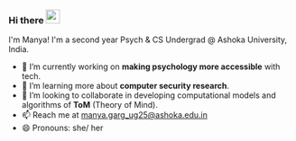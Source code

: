### Hi there <img src="https://media.giphy.com/media/hvRJCLFzcasrR4ia7z/giphy.gif" width="25px"> 

<!--
**manyagarggg/manyagarggg** is a ✨ _special_ ✨ repository because its `README.md` (this file) appears on your GitHub profile.

Here are some ideas to get you started:

- 🤔 I’m looking for help with ...
- 💬 Ask me about ... 
- ⚡ Fun fact: ... 
--> 
I'm Manya! I'm a second year Psych & CS Undergrad @ Ashoka University, India. 
- 🔭 I’m currently working on **making psychology more accessible** with tech. 
- 🌱 I’m learning more about **computer security research**. 
- 👯 I’m looking to collaborate in developing computational models and algorithms of **ToM** (Theory of Mind). 
- 📫 Reach me at manya.garg_ug25@ashoka.edu.in 
- 😄 Pronouns: she/ her 

<!-- [![Manya's GitHub stats](https://github-readme-stats.vercel.app/api?username=manyagarggg)](https://github.com/manyagarggg/github-readme-stats)-->
